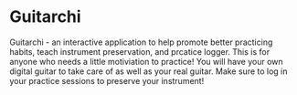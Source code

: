 # Guitarchi
Guitarchi - an interactive application to help promote better practicing habits, teach instrument preservation, and prcatice logger. This is for anyone who needs a little motiviation to practice! You will have your own digital guitar to take care of as well as your real guitar. Make sure to log in your practice sessions to preserve your instrument!
